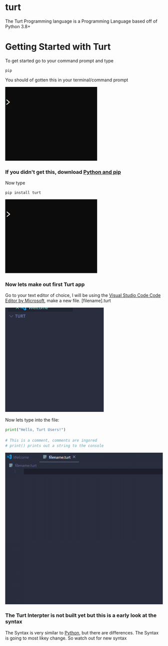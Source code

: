 # turt
The Turt Programming language is a Programming Language based off of Python 3.8+




# Getting Started with Turt

To get started go to your command prompt and type
```
pip
```

You should of gotten this in your terminal/command prompt


![gif](https://github.com/OkiStuff/turt/blob/master/gifs/GIF%204-28-2020%2011-05-57%20AM.gif "pip")


### If you didn't get this, download [Python and pip](https://python.org)

Now type
```
pip install turt
```

![gif2](https://github.com/OkiStuff/turt/blob/master/gifs/GIF%204-28-2020%2011-13-26%20AM.gif "pip install turt")

### Now lets make out first Turt app

Go to your text editor of choice, I will be using the [Visual Studio Code Code Editor by Microsoft](https://code.visualstudio.com), make a new file. [filename].turt


![gif3](https://github.com/OkiStuff/turt/blob/master/gifs/GIF%204-28-2020%2011-28-35%20AM.gif "Making a new Turt App")


Now lets type into the file:
```python
print("Hello, Turt Users!")

# This is a comment, comments are ingored
# print() prints out a string to the console

```


![gif4](https://github.com/OkiStuff/turt/blob/master/gifs/GIF%204-28-2020%2011-31-21%20AM.gif "Coding in Turt")


### The Turt Interpter is not built yet but this is a early look at the syntax
The Syntax is very similar to [Python](https://python.org), but there are differences. The Syntax is going to most likey change. So watch out for new syntax
